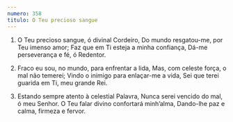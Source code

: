 ```yaml
---
numero: 358
titulo: O Teu precioso sangue
---
```

1. O Teu precioso sangue, ó divinal Cordeiro,
Do mundo resgatou-me, por Teu imenso amor;
Faz que em Ti esteja a minha confiança,
Dá-me perseverança e fé, ó Redentor.

2. Fraco eu sou, no mundo, para enfrentar a lida,
Mas, com celeste força, o mal não temerei;
Vindo o inimigo para enlaçar-me a vida,
Sei que terei guarida em Ti, meu grande Rei.

3. Estando sempre atento à celestial Palavra,
Nunca serei vencido do mal, ó meu Senhor.
O Teu falar divino confortará minh’alma,
Dando-lhe paz e calma, firmeza e fervor.
